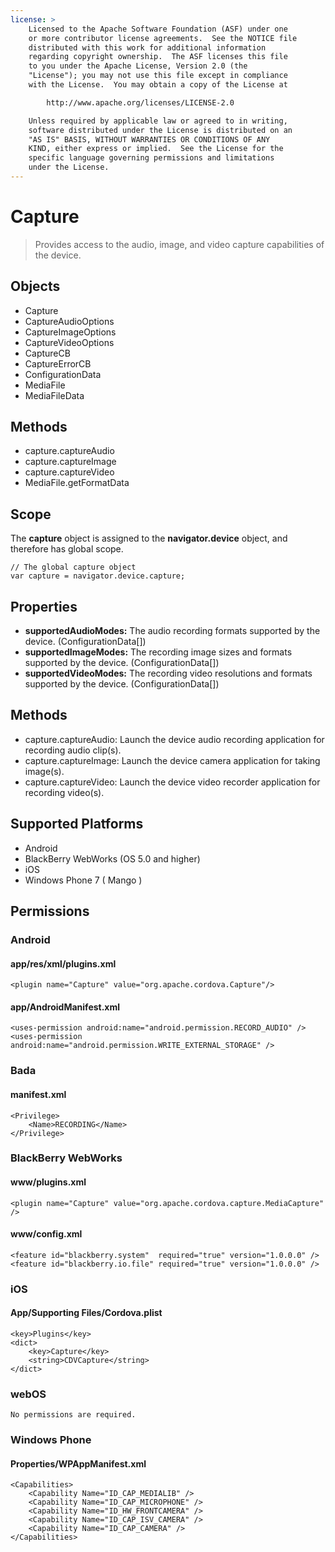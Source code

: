 ```yaml
---
license: >
    Licensed to the Apache Software Foundation (ASF) under one
    or more contributor license agreements.  See the NOTICE file
    distributed with this work for additional information
    regarding copyright ownership.  The ASF licenses this file
    to you under the Apache License, Version 2.0 (the
    "License"); you may not use this file except in compliance
    with the License.  You may obtain a copy of the License at

        http://www.apache.org/licenses/LICENSE-2.0

    Unless required by applicable law or agreed to in writing,
    software distributed under the License is distributed on an
    "AS IS" BASIS, WITHOUT WARRANTIES OR CONDITIONS OF ANY
    KIND, either express or implied.  See the License for the
    specific language governing permissions and limitations
    under the License.
---
```


Capture
=======

> Provides access to the audio, image, and video capture capabilities of the device.

Objects
-------

- Capture
- CaptureAudioOptions
- CaptureImageOptions
- CaptureVideoOptions
- CaptureCB
- CaptureErrorCB
- ConfigurationData
- MediaFile
- MediaFileData

Methods
-------

- capture.captureAudio
- capture.captureImage
- capture.captureVideo
- MediaFile.getFormatData

Scope
-----

The __capture__ object is assigned to the __navigator.device__ object, and therefore has global scope.

    // The global capture object
    var capture = navigator.device.capture;

Properties
----------

- __supportedAudioModes:__ The audio recording formats supported by the device. (ConfigurationData[])
- __supportedImageModes:__ The recording image sizes and formats supported by the device. (ConfigurationData[])
- __supportedVideoModes:__ The recording video resolutions and formats supported by the device. (ConfigurationData[])

Methods
-------

- capture.captureAudio: Launch the device audio recording application for recording audio clip(s).
- capture.captureImage: Launch the device camera application for taking image(s).
- capture.captureVideo: Launch the device video recorder application for recording video(s).


Supported Platforms
-------------------

- Android
- BlackBerry WebWorks (OS 5.0 and higher)
- iOS
- Windows Phone 7 ( Mango )

Permissions
-----------

### Android

#### app/res/xml/plugins.xml

    <plugin name="Capture" value="org.apache.cordova.Capture"/>

#### app/AndroidManifest.xml

    <uses-permission android:name="android.permission.RECORD_AUDIO" />
    <uses-permission android:name="android.permission.WRITE_EXTERNAL_STORAGE" />   

### Bada

#### manifest.xml

    <Privilege>
        <Name>RECORDING</Name>
    </Privilege>

### BlackBerry WebWorks

#### www/plugins.xml

    <plugin name="Capture" value="org.apache.cordova.capture.MediaCapture" />

#### www/config.xml

    <feature id="blackberry.system"  required="true" version="1.0.0.0" />
    <feature id="blackberry.io.file" required="true" version="1.0.0.0" />

### iOS

#### App/Supporting Files/Cordova.plist

    <key>Plugins</key>
    <dict>
        <key>Capture</key>
        <string>CDVCapture</string>
    </dict>

### webOS

    No permissions are required.

### Windows Phone

#### Properties/WPAppManifest.xml

    <Capabilities>
        <Capability Name="ID_CAP_MEDIALIB" />
        <Capability Name="ID_CAP_MICROPHONE" />
        <Capability Name="ID_HW_FRONTCAMERA" />
        <Capability Name="ID_CAP_ISV_CAMERA" />
        <Capability Name="ID_CAP_CAMERA" />
    </Capabilities>
